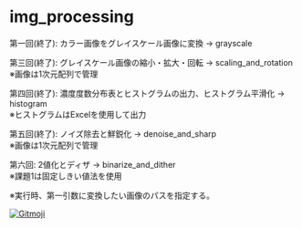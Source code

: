 # img_processing

第一回(終了): カラー画像をグレイスケール画像に変換 → grayscale

第三回(終了): グレイスケール画像の縮小・拡大・回転 → scaling_and_rotation  
※画像は1次元配列で管理

第四回(終了): 濃度度数分布表とヒストグラムの出力、ヒストグラム平滑化 → histogram  
※ヒストグラムはExcelを使用して出力

第五回(終了): ノイズ除去と鮮鋭化 → denoise_and_sharp  
※画像は1次元配列で管理

第六回: 2値化とディザ → binarize_and_dither  
※課題1は固定しきい値法を使用

※実行時、第一引数に変換したい画像のパスを指定する。

<a href="https://gitmoji.carloscuesta.me">
  <img src="https://img.shields.io/badge/gitmoji-%20😜%20😍-FFDD67.svg?style=flat-square" alt="Gitmoji">
</a>
